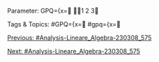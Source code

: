 Parameter:
GPQ={x=
1
2
3

   Tags & Topics:
   #GPQ={x=
   #gpq={x=

[Previous: #Analysis-Lineare_Algebra-230308_575](Analysis-Lineare_Algebra-230308_575.md)

[Next: #Analysis-Lineare_Algebra-230308_575](Analysis-Lineare_Algebra-230308_575.md)